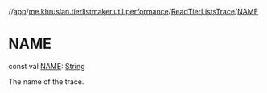 //[app](../../../index.md)/[me.khruslan.tierlistmaker.util.performance](../index.md)/[ReadTierListsTrace](index.md)/[NAME](-n-a-m-e.md)

# NAME

const val [NAME](-n-a-m-e.md): [String](https://kotlinlang.org/api/latest/jvm/stdlib/kotlin/-string/index.html)

The name of the trace.
